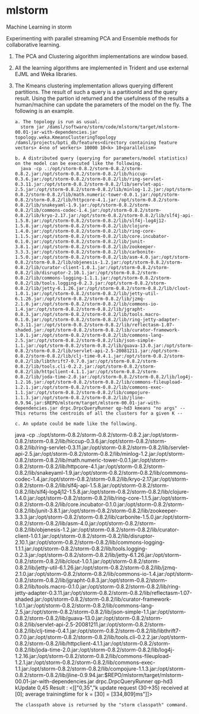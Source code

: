 mlstorm
=======

Machine Learning in storm

Experimenting with parallel streaming PCA and Ensemble methods for collaborative learning.

1. The PCA and Clustering algorithm implementations are window based.
2. All the learning algorithms are implemented in Trident and use external EJML and Weka libraries.
3. The Kmeans clustering implementation allows querying different partitions. The result of such a query is a partitionId and the query result.
   Using the partion id returned and the usefulness of the results a human/machine can update the parameters of the model on the fly. The following is an example.
  
       a. The topology is run as usual.
         storm jar /damsl/software/storm/code/mlstorm/target/mlstorm-00.01-jar-with-dependencies.jar topology.weka.KmeansClusteringTopology /damsl/projects/bpti_db/features<directory containing feature vectors> 4<no of workers> 10000 10<k> 10<parallelism>

       b. A distributed query (querying for parameters/model statistics) on the model can be executed like the following.
         java -cp .:/opt/storm-0.8.2/storm-0.8.2/storm-0.8.2.jar:/opt/storm-0.8.2/storm-0.8.2/lib/hiccup-0.3.6.jar:/opt/storm-0.8.2/storm-0.8.2/lib/ring-servlet-0.3.11.jar:/opt/storm-0.8.2/storm-0.8.2/lib/servlet-api-2.5.jar:/opt/storm-0.8.2/storm-0.8.2/lib/minlog-1.2.jar:/opt/storm-0.8.2/storm-0.8.2/lib/math.numeric-tower-0.0.1.jar:/opt/storm-0.8.2/storm-0.8.2/lib/httpcore-4.1.jar:/opt/storm-0.8.2/storm-0.8.2/lib/snakeyaml-1.9.jar:/opt/storm-0.8.2/storm-0.8.2/lib/commons-codec-1.4.jar:/opt/storm-0.8.2/storm-0.8.2/lib/kryo-2.17.jar:/opt/storm-0.8.2/storm-0.8.2/lib/slf4j-api-1.5.8.jar:/opt/storm-0.8.2/storm-0.8.2/lib/slf4j-log4j12-1.5.8.jar:/opt/storm-0.8.2/storm-0.8.2/lib/clojure-1.4.0.jar:/opt/storm-0.8.2/storm-0.8.2/lib/ring-core-1.1.5.jar:/opt/storm-0.8.2/storm-0.8.2/lib/core.incubator-0.1.0.jar:/opt/storm-0.8.2/storm-0.8.2/lib/junit-3.8.1.jar:/opt/storm-0.8.2/storm-0.8.2/lib/zookeeper-3.3.3.jar:/opt/storm-0.8.2/storm-0.8.2/lib/carbonite-1.5.0.jar:/opt/storm-0.8.2/storm-0.8.2/lib/asm-4.0.jar:/opt/storm-0.8.2/storm-0.8.2/lib/objenesis-1.2.jar:/opt/storm-0.8.2/storm-0.8.2/lib/curator-client-1.0.1.jar:/opt/storm-0.8.2/storm-0.8.2/lib/disruptor-2.10.1.jar:/opt/storm-0.8.2/storm-0.8.2/lib/commons-logging-1.1.1.jar:/opt/storm-0.8.2/storm-0.8.2/lib/tools.logging-0.2.3.jar:/opt/storm-0.8.2/storm-0.8.2/lib/jetty-6.1.26.jar:/opt/storm-0.8.2/storm-0.8.2/lib/clout-1.0.1.jar:/opt/storm-0.8.2/storm-0.8.2/lib/jetty-util-6.1.26.jar:/opt/storm-0.8.2/storm-0.8.2/lib/jzmq-2.1.0.jar:/opt/storm-0.8.2/storm-0.8.2/lib/commons-io-1.4.jar:/opt/storm-0.8.2/storm-0.8.2/lib/jgrapht-0.8.3.jar:/opt/storm-0.8.2/storm-0.8.2/lib/tools.macro-0.1.0.jar:/opt/storm-0.8.2/storm-0.8.2/lib/ring-jetty-adapter-0.3.11.jar:/opt/storm-0.8.2/storm-0.8.2/lib/reflectasm-1.07-shaded.jar:/opt/storm-0.8.2/storm-0.8.2/lib/curator-framework-1.0.1.jar:/opt/storm-0.8.2/storm-0.8.2/lib/commons-lang-2.5.jar:/opt/storm-0.8.2/storm-0.8.2/lib/json-simple-1.1.jar:/opt/storm-0.8.2/storm-0.8.2/lib/guava-13.0.jar:/opt/storm-0.8.2/storm-0.8.2/lib/servlet-api-2.5-20081211.jar:/opt/storm-0.8.2/storm-0.8.2/lib/clj-time-0.4.1.jar:/opt/storm-0.8.2/storm-0.8.2/lib/libthrift7-0.7.0.jar:/opt/storm-0.8.2/storm-0.8.2/lib/tools.cli-0.2.2.jar:/opt/storm-0.8.2/storm-0.8.2/lib/httpclient-4.1.1.jar:/opt/storm-0.8.2/storm-0.8.2/lib/joda-time-2.0.jar:/opt/storm-0.8.2/storm-0.8.2/lib/log4j-1.2.16.jar:/opt/storm-0.8.2/storm-0.8.2/lib/commons-fileupload-1.2.1.jar:/opt/storm-0.8.2/storm-0.8.2/lib/commons-exec-1.1.jar:/opt/storm-0.8.2/storm-0.8.2/lib/compojure-1.1.3.jar:/opt/storm-0.8.2/storm-0.8.2/lib/jline-0.9.94.jar:$REPO/mlstorm/target/mlstorm-00.01-jar-with-dependencies.jar drpc.DrpcQueryRunner qp-hd3 kmeans "no args" -- This returns the centroids of all the clusters for a given K --

       c. An update could be made like the following.
	 java -cp .:/opt/storm-0.8.2/storm-0.8.2/storm-0.8.2.jar:/opt/storm-0.8.2/storm-0.8.2/lib/hiccup-0.3.6.jar:/opt/storm-0.8.2/storm-0.8.2/lib/ring-servlet-0.3.11.jar:/opt/storm-0.8.2/storm-0.8.2/lib/servlet-api-2.5.jar:/opt/storm-0.8.2/storm-0.8.2/lib/minlog-1.2.jar:/opt/storm-0.8.2/storm-0.8.2/lib/math.numeric-tower-0.0.1.jar:/opt/storm-0.8.2/storm-0.8.2/lib/httpcore-4.1.jar:/opt/storm-0.8.2/storm-0.8.2/lib/snakeyaml-1.9.jar:/opt/storm-0.8.2/storm-0.8.2/lib/commons-codec-1.4.jar:/opt/storm-0.8.2/storm-0.8.2/lib/kryo-2.17.jar:/opt/storm-0.8.2/storm-0.8.2/lib/slf4j-api-1.5.8.jar:/opt/storm-0.8.2/storm-0.8.2/lib/slf4j-log4j12-1.5.8.jar:/opt/storm-0.8.2/storm-0.8.2/lib/clojure-1.4.0.jar:/opt/storm-0.8.2/storm-0.8.2/lib/ring-core-1.1.5.jar:/opt/storm-0.8.2/storm-0.8.2/lib/core.incubator-0.1.0.jar:/opt/storm-0.8.2/storm-0.8.2/lib/junit-3.8.1.jar:/opt/storm-0.8.2/storm-0.8.2/lib/zookeeper-3.3.3.jar:/opt/storm-0.8.2/storm-0.8.2/lib/carbonite-1.5.0.jar:/opt/storm-0.8.2/storm-0.8.2/lib/asm-4.0.jar:/opt/storm-0.8.2/storm-0.8.2/lib/objenesis-1.2.jar:/opt/storm-0.8.2/storm-0.8.2/lib/curator-client-1.0.1.jar:/opt/storm-0.8.2/storm-0.8.2/lib/disruptor-2.10.1.jar:/opt/storm-0.8.2/storm-0.8.2/lib/commons-logging-1.1.1.jar:/opt/storm-0.8.2/storm-0.8.2/lib/tools.logging-0.2.3.jar:/opt/storm-0.8.2/storm-0.8.2/lib/jetty-6.1.26.jar:/opt/storm-0.8.2/storm-0.8.2/lib/clout-1.0.1.jar:/opt/storm-0.8.2/storm-0.8.2/lib/jetty-util-6.1.26.jar:/opt/storm-0.8.2/storm-0.8.2/lib/jzmq-2.1.0.jar:/opt/storm-0.8.2/storm-0.8.2/lib/commons-io-1.4.jar:/opt/storm-0.8.2/storm-0.8.2/lib/jgrapht-0.8.3.jar:/opt/storm-0.8.2/storm-0.8.2/lib/tools.macro-0.1.0.jar:/opt/storm-0.8.2/storm-0.8.2/lib/ring-jetty-adapter-0.3.11.jar:/opt/storm-0.8.2/storm-0.8.2/lib/reflectasm-1.07-shaded.jar:/opt/storm-0.8.2/storm-0.8.2/lib/curator-framework-1.0.1.jar:/opt/storm-0.8.2/storm-0.8.2/lib/commons-lang-2.5.jar:/opt/storm-0.8.2/storm-0.8.2/lib/json-simple-1.1.jar:/opt/storm-0.8.2/storm-0.8.2/lib/guava-13.0.jar:/opt/storm-0.8.2/storm-0.8.2/lib/servlet-api-2.5-20081211.jar:/opt/storm-0.8.2/storm-0.8.2/lib/clj-time-0.4.1.jar:/opt/storm-0.8.2/storm-0.8.2/lib/libthrift7-0.7.0.jar:/opt/storm-0.8.2/storm-0.8.2/lib/tools.cli-0.2.2.jar:/opt/storm-0.8.2/storm-0.8.2/lib/httpclient-4.1.1.jar:/opt/storm-0.8.2/storm-0.8.2/lib/joda-time-2.0.jar:/opt/storm-0.8.2/storm-0.8.2/lib/log4j-1.2.16.jar:/opt/storm-0.8.2/storm-0.8.2/lib/commons-fileupload-1.2.1.jar:/opt/storm-0.8.2/storm-0.8.2/lib/commons-exec-1.1.jar:/opt/storm-0.8.2/storm-0.8.2/lib/compojure-1.1.3.jar:/opt/storm-0.8.2/storm-0.8.2/lib/jline-0.9.94.jar:$REPO/mlstorm/target/mlstorm-00.01-jar-with-dependencies.jar drpc.DrpcQueryRunner qp-hd3 kUpdate 0,45
       Result : <[["0,35","k update request (30->35) received at [0]; average trainingtime for k = [30] = [334,809]ms"]]>

       The classpath above is returned by the "storm classpath" command.
       
       
